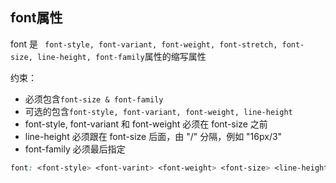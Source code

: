 
## font属性
font 是 ` font-style, font-variant, font-weight, font-stretch, font-size, line-height, font-family`属性的缩写属性

约束：
* 必须包含`font-size & font-family`
* 可选的包含`font-style, font-variant, font-weight, line-height`
* font-style, font-variant 和 font-weight 必须在 font-size 之前
* line-height 必须跟在 font-size 后面，由 "/" 分隔，例如 "16px/3"
* font-family 必须最后指定

```css
font: <font-style> <font-varint> <font-weight> <font-size> <line-height> <font-family>
```